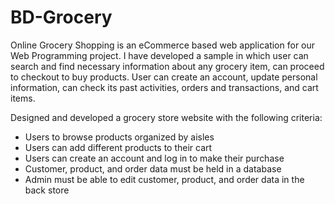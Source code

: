 # BD-Grocery

Online Grocery Shopping is an eCommerce based web application for our Web Programming project.
I have developed a sample in which user can search and find necessary information about any grocery item,
can proceed to checkout to buy products.
User can create an account, update personal information, can check its past activities, orders and transactions, and cart items.

Designed and developed a grocery store website with the following criteria:

- Users to browse products organized by aisles
- Users can add different products to their cart
- Users can create an account and log in to make their purchase
- Customer, product, and order data must be held in a database
- Admin must be able to edit customer, product, and order data in the back store
